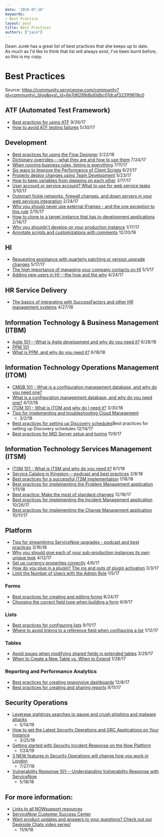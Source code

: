 ```yaml
---
date: '2019-07-10'
keywords:
- Best Practice
layout: post
title: Best Practices
authors: ["jace"]
---
```


Dawn Jurek has a great list of best practices that she keeps up to
date.\
As much as I'd like to think that list will always exist, I've been
burnt before, so this is my copy.

# Best Practices

Source:
https://community.servicenow.com/community?id=community\_blog&sys\_id=6e7d6269dbd0dbc01dcaf3231f9619c0

## ATF (Automated Test Framework)

-   [Best practices for using
    ATF](https://community?id=community_blog&sys_id=1a4e66addbd0dbc01dcaf3231f96192f)
    9/26/17
-   [How to avoid ATF testing
    failures](https://community.servicenow.com/community?id=community_blog&sys_id=84dc2665dbd0dbc01dcaf3231f96190f)
    5/30/17

## Development

-   [Best practices for using the Flow
    Designer](https://community.servicenow.com/community?id=community_blog&sys_id=09becbf3db589b403882fb651f961986)
    2/22/18
-   [Dictionary overrides---what they are and how to use
    them](https://community.servicenow.com/community?id=community_blog&sys_id=582de2e5dbd0dbc01dcaf3231f961988)
    7/24/17
-   [When running business rules, timing is
    everything](https://community.servicenow.com/community?id=community_blog&sys_id=342e266ddbd0dbc01dcaf3231f961971)
    7/11/17
-   [Six ways to Improve the Performance of Client
    Scripts](https://community.servicenow.com/community?id=community_blog&sys_id=47bc6e25dbd0dbc01dcaf3231f961967)
    6/21/17
-   [Properly deploy changes using Team
    Development](https://community.servicenow.com/community?id=community_blog&sys_id=c79dae69dbd0dbc01dcaf3231f96192a)
    5/23/17
-   [How to keep variables from stepping on each
    other](https://community.servicenow.com/community?id=community_blog&sys_id=ddecea65dbd0dbc01dcaf3231f9619f0)
    3/17/17
-   [User account or service account? What to use for web service
    tasks](https://community.servicenow.com/community?id=community_blog&sys_id=b4fca2a5dbd0dbc01dcaf3231f961900)
    3/10/17
-   [Outsmart fickle networks, firewall changes, and down servers in
    your web services
    integration](https://community.servicenow.com/community?id=community_blog&sys_id=51aca225dbd0dbc01dcaf3231f9619f8)
    2/24/17
-   [Why you should never use external iFrames - and the one exception
    to this
    rule](https://community.servicenow.com/community?id=community_blog&sys_id=675d2a29dbd0dbc01dcaf3231f961910)
    2/15/17
-   [How to clone to a target instance that has in-development
    applications](https://community.servicenow.com/community?id=community_blog&sys_id=4a1e226ddbd0dbc01dcaf3231f9619dd)
    2/14/17
-   [Why you shouldn't develop on your production
    instance](https://community.servicenow.com/community?id=community_blog&sys_id=c64e26addbd0dbc01dcaf3231f9619da)
    1/17/17
-   [Annotate scripts and customizations with
    comments](https://community.servicenow.com/community?id=community_blog&sys_id=6f4da229dbd0dbc01dcaf3231f9619a8)
    12/20/16

## HI

-   [Requesting assistance with quarterly patching or version upgrade
    changes](https://community.servicenow.com/community?id=community_blog&sys_id=cb5eeaaddbd0dbc01dcaf3231f96198f)
    5/17/17
-   [The high importance of managing your company contacts on
    HI](https://community.servicenow.com/community?id=community_blog&sys_id=c07ceea1dbd0dbc01dcaf3231f9619b4)
    5/1/17
-   [Adding new users in HI---the how and the
    why](https://community.servicenow.com/community?id=community_blog&sys_id=aa2da6e5dbd0dbc01dcaf3231f961912)
    4/24/17

## HR Service Delivery

-   [The basics of integrating with SuccessFactors and other HR
    management
    systems](https://community.servicenow.com/community?id=community_blog&sys_id=2cf37273db2d5b40852c7a9e0f961920)
    4/27/18

## Information Technology & Business Management (ITBM)

-   [Agile 101---What is Agile development and why do you need
    it?](https://community.servicenow.com/community?id=community_blog&sys_id=e300ac23dbf69bc09d612926ca961977)
    6/28/18
-   [PPM
    101](https://community.servicenow.com/community?id=community_blog&sys_id=16ec5613dba21340e0e80b55ca961910)
-   [What is PPM, and why do you need
    it?](https://community.servicenow.com/community?id=community_blog&sys_id=16ec5613dba21340e0e80b55ca961910)
    6/18/18

## Information Technology Operations Management (ITOM)

-   [CMDB 101 - What is a configuration management database, and why do
    you need
    one?](https://community.servicenow.com/community?id=community_blog&sys_id=e913125fdbd9d7404837f3231f9619de)
-   [What is a configuration management database, and why do you need
    one?](https://community.servicenow.com/community?id=community_blog&sys_id=e913125fdbd9d7404837f3231f9619de)
    4/13/18
-   [ITOM 101 - What is ITOM and why do I need
    it?](https://community.servicenow.com/community?id=community_blog&sys_id=6ab2a303db0d9bc4852c7a9e0f96194b)
    3/30/18
-   [Tips for implementing and troubleshooting Cloud
    Management](https://community.servicenow.com/community?id=community_blog&sys_id=224bdde9dbacdf00b61ff3231f9619ef)
    -   3/2/18
-   [Best practices for setting up Discovery
    schedules](https://community?id=community_blog&sys_id=e41daea5dbd0dbc01dcaf3231f96197b)Best
    practices for setting up Discovery schedules 12/14/17
-   [Best practices for MID Server setup and
    tuning](https://community?id=community_blog&sys_id=9d1deea5dbd0dbc01dcaf3231f961939)
    11/9/17

## Information Technology Services Management (ITSM)

-   [ITSM 101 - What is ITSM and why do you need
    it?](https://community.servicenow.com/community?id=community_blog&sys_id=0dd93b5bdb5edfc02d1efb651f961927)
    6/1/18
-   [Service Catalog in Kingston---podcast and best
    practices](https://community?id=community_blog&sys_id=0e8da669dbd0dbc01dcaf3231f961981)
    2/8/18
-   [Best practices for a successful ITSM
    implementation](https://community?id=community_blog&sys_id=f71da2e5dbd0dbc01dcaf3231f9619a4)
    1/18/18
-   [Best practices for implementing the Problem Management
    application](https://community?id=community_blog&sys_id=dfdc6a65dbd0dbc01dcaf3231f96196b)
    1/11/18
-   [Best practice: Make the most of standard
    changes](https://community?id=community_blog&sys_id=c1ecea65dbd0dbc01dcaf3231f9619a3)
    12/18/17
-   [Best practices for implementing the Incident Management
    application](https://community?id=community_blog&sys_id=452e266ddbd0dbc01dcaf3231f9619f1)
    10/26/17
-   [Best practices for implementing the Change Management
    application](https://community?id=community_blog&sys_id=e4edeae9dbd0dbc01dcaf3231f961962)
    10/11/17

## Platform

-   [Tips for streamlining ServiceNow upgrades - podcast and best
    practices](https://community.servicenow.com/community?id=community_blog&sys_id=cc7ebd56db385f402e247a9e0f961945)
    3/16/18
-   [Why you should give each of your sub-production instances its own
    unique
    look](https://community?id=community_blog&sys_id=a5ec2e65dbd0dbc01dcaf3231f9619ac)
    4/12/17
-   [Set up currency properties
    correctly](https://community?id=community_blog&sys_id=f1bcea25dbd0dbc01dcaf3231f96193b)
    4/6/17
-   [How do you plug in a plugin? The ins and outs of plugin
    activation](https://community?id=community_blog&sys_id=8f2e2a6ddbd0dbc01dcaf3231f9619e0)
    3/3/17
-   [Limit the Number of Users with the Admin
    Role](https://community?id=community_blog&sys_id=730e6e2ddbd0dbc01dcaf3231f961927)
    1/5/17

### Forms

-   [Best practices for creating and editing
    forms](https://community?id=community_blog&sys_id=6b9dae69dbd0dbc01dcaf3231f9619ec)
    8/24/17
-   [Choosing the correct field type when building a
    form](https://community?id=community_blog&sys_id=571da2e5dbd0dbc01dcaf3231f961915)
    6/9/17

### Lists

-   [Best practices for configuring
    lists](https://community?id=community_blog&sys_id=0e0eaa2ddbd0dbc01dcaf3231f9619ff)
    9/11/17
-   [Where to avoid linking to a reference field when configuring a
    list](https://community?id=community_blog&sys_id=1b3d2ee5dbd0dbc01dcaf3231f961933)
    1/12/17

### Tables

-   [Avoid issues when modifying shared fields in extended
    tables](https://community?id=community_blog&sys_id=00fd622ddbd0dbc01dcaf3231f961974)
    3/29/17
-   [When to Create a New Table vs. When to
    Extend](https://community?id=community_blog&sys_id=077da269dbd0dbc01dcaf3231f961966)
    1/28/17

### Reporting and Performance Analytics

-   [Best practices for creating responsive
    dashboards](https://community?id=community_blog&sys_id=ab8caae1dbd0dbc01dcaf3231f961913)
    12/8/17
-   [Best practices for creating and sharing
    reports](https://community?id=community_blog&sys_id=018d2669dbd0dbc01dcaf3231f9619aa)
    8/11/17

## Security Operations

-   [Leverage sightings searches to gauge and crush phishing and malware
    attacks](https://community.servicenow.com/community?id=community_blog&sys_id=f8b5b4efdb48f3804819fb2439961900)
    -   5/14/19
-   [How to get the Latest Security Operations and GRC Applications on
    Your
    Instance](https://community.servicenow.com/community?id=community_blog&sys_id=fa6eff4ddb58b3841cd8a345ca961918)
    -   3/25/19
-   [Getting started with Security Incident Response on the Now
    Platform](https://community.servicenow.com/community?id=community_blog&sys_id=0478e869db03a3409a64e15b8a9619d7)
    -   1/24/19
-   [3 NEW features in Security Operations will change how you work in
    London](https://community.servicenow.com/community?id=community_blog&sys_id=da5c0491dba3d3049d612926ca9619a4)
    -   7/27/18
-   [Vulnerability Response 101---Understanding Vulnerability Response
    with
    ServiceNow](https://community.servicenow.com/community?id=community_blog&sys_id=34650042dbc693c0b61ff3231f961902)
    -   5/18/18

## For more information:

-   [Links to all NOWsupport
    resources](https://community.servicenow.com/community?id=community_blog&sys_id=1e7c5592db8e53047b337a9e0f96193e)
-   [ServiceNow Customer Success
    Center](https://www.servicenow.com/success.html)
-   [Want product updates and answers to your questions? Check out our
    Deskside Chats video
    series!](https://community.servicenow.com/community?id=community_blog&sys_id=c6e2eb55dbe92300656a5583ca96199e)
    -   11/9/18
